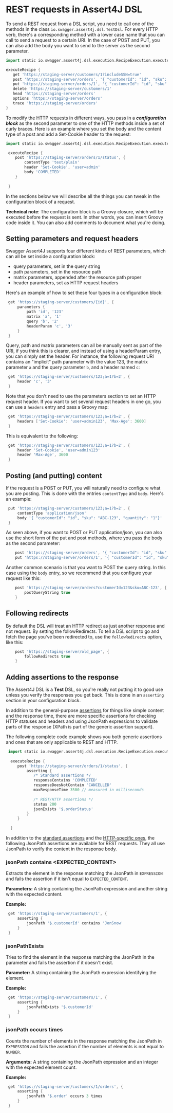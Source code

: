 # REST requests in Assert4J DSL

To send a REST request from a DSL script, you need to call one of the methods in the class 
```io.swagger.assert4j.dsl.TestDsl```. For every HTTP verb, there's a corresponding method with a lower case
name that you can call to send a request to a certain URI. In the case of POST and PUT, you can also
add the body you want to send to the server as the second parameter.

 ```groovy
 import static io.swagger.assert4j.dsl.execution.RecipeExecution.executeRecipe
 
 executeRecipe {
    get 'https://staging-server/customers/1?includeSSN=true'
    post 'https://staging-server/orders', '{ "customerId": "id", "sku": "ABC-123", "quantity": "1"}'
    put 'https://staging-server/orders/1', '{ "customerId": "id", "sku": "ABC-123", "quantity": "2"}'
    delete 'https://staging-server/customers/1'
    head 'https://staging-server/orders'
    options 'https://staging-server/orders'
    trace 'https://staging-server/orders'
 }
 ```
 
To modify the HTTP requests in different ways, you pass in a ***configuration block*** as the second
parameter to one of the HTTP methods inside a set of curly braces. Here is an example where you set the body and the 
content type of a post and add a Set-Cookie header to the request:
 
 ```groovy
 import static io.swagger.assert4j.dsl.execution.RecipeExecution.executeRecipe
 
  executeRecipe {
     post 'https://staging-server/orders/1/status', {
         contentType 'text/plain'
         header 'Set-Cookie', 'user=admin'
         body 'COMPLETED'
     }
     
  }
  ```
 
In the sections below we will describe all the things you can tweak in the configuration block of a request.
 
**Technical note**: The configuration block is a Groovy closure, which will be executed before the request is sent. 
In other words, you can insert Groovy code inside it. You can also add comments to document what you're doing.
 
 ## Setting parameters and request headers
 
Swagger Assert4J supports four different kinds of REST parameters, which can all be set inside a configuration block:
* query parameters, set in the query string
* path parameters, set in the resource path
* matrix parameters, appended after the resource path proper
* header parameters, set as HTTP request headers

Here's an example of how to set these four types in a configuration block:

```groovy
 get 'https://staging-server/customers/{id}', {
     parameters {
         path 'id', '123'
         matrix 'a', '1'
         query 'b', '2'
         headerParam 'c', '3'
     }
 }
```

Query, path and matrix parameters can all be manually sent as part of the URI, if you think this is clearer, and instead of
using a headerParam entry, you can simply set the header. For instance,
the following request URI contains an "implicit" path parameter with the value 123, the matrix parameter ```a``` 
and the query parameter ```b```, and a header named ```c```:
```groovy
 get 'https://staging-server/customers/123;a=1?b=2', {
     header 'c', '3'
 }
```
Note that you don't need to use the parameters section to set an HTTP request header. If you want to set several request 
headers in one go, you can use a ```headers``` entry and pass a Groovy map:

```groovy
 get 'https://staging-server/customers/123;a=1?b=2', {
     headers ['Set-Cookie': 'user=admin123', 'Max-Age': 3600]
 }
```

This is equivalent to the following:

```groovy
 get 'https://staging-server/customers/123;a=1?b=2', {
     header 'Set-Cookie', 'user=admin123'
     header 'Max-Age', 3600
 }
```

## Posting (and putting) content

If the request is a POST or PUT, you will naturally need to configure what you are posting. This is done with the entries
```contentType``` and ```body```. Here's an example:

```groovy
 put 'https://staging-server/customers/123;a=1?b=2', {
     contentType 'application/json'
     body '{ "customerId": "id", "sku": "ABC-123", "quantity": "1"}'
 }
```

As seen above, if you want to POST or PUT application/json, you can also use the short form of the put and post methods,
where you pass the body as the second parameter:
```groovy
    post 'https://staging-server/orders', '{ "customerId": "id", "sku": "ABC-123", "quantity": "1"}'
    put 'https://staging-server/orders/1', '{ "customerId": "id", "sku": "ABC-123", "quantity": "2"}'
```

Another common scenario is that you want to POST the query string. In this case using the ```body``` entry, so we recommend
that you configure your request like this:
```groovy
    post 'https://staging-server/orders?customerId=123&sku=ABC-123', {
        postQueryString true
    }
```

## Following redirects

By default the DSL will treat an HTTP redirect as just another response and not request. By setting the followRedirects.
To tell a DSL script to go and fetch the page you've been redirected to, use the ```followRedirects``` option, like this:

```groovy
    post 'https://staging-server/old_page', {
        followRedirects true
    }
```

## Adding assertions to the response

The Assert4J DSL is a **Test** DSL, so you're really not putting it to good use unless you verify the responses you
get back. This is done in an ```asserting``` section in your configuration block.

In addition to the general-purpose [assertions](Assertions.md) for things like simple content and the response
time, there are more specific assertions for checking HTTP statuses and headers and using JsonPath expressions to validate
parts of the response (XPath is part of the generic assertion support).

The following complete code example shows you both generic assertions and ones that are only applicable to REST and HTTP.

```groovy
 import static io.swagger.assert4j.dsl.execution.RecipeExecution.executeRecipe
 
  executeRecipe {
     post 'https://staging-server/orders/1/status', {
         asserting {
            /* Standard assertions */
            responseContains 'COMPLETED'
            responseDoesNotContain 'CANCELLED'
            maxResponseTime 3500 // measured in milliseconds
            
            /* REST/HTTP assertions */
            status 200
            jsonExists '$.orderStatus'
         }
     }
     
  }
  ```

In addition to the [standard assertions](Assertions.md#standard-assertions) and the [HTTP-specific ones](Assertions.md#http-specific-assertions), 
the following JsonPath assertions are available for REST requests. They all use JsonPath to verify the content
in the response body.

### jsonPath <EXPRESSION> contains <EXPECTED_CONTENT>

Extracts the element in the response matching the JsonPath in ```EXPRESSION``` and fails the assertion 
if it isn't equal to ```EXPECTED_CONTENT```.

**Parameters:** A string containing the JsonPath expression and another string with the expected content.

**Example:** 
```groovy
 get 'https://staging-server/customers/1', {
     asserting {
         jsonPath '$.customerId' contains 'JonSnow'
     }
 }
 ```
 
### jsonPathExists
 
 Tries to find the element in the response matching the JsonPath in the parameter and fails the assertion if 
 it doesn't exist.
 
 **Parameter:** A string containing the JsonPath expression identifying the element.
 
 **Example:** 
 ```groovy
  get 'https://staging-server/customers/1', {
      asserting {
          jsonPathExists '$.customerId'
      }
  }
  ```
 
### jsonPath <EXPRESSION> occurs <NUMBER> times

Counts the number of elements in the response matching the JsonPath in ```EXPRESSION``` and fails the assertion 
if the number of elements is not equal to ```NUMBER```.

**Arguments:** A string containing the JsonPath expression and an integer with the expected element count.

**Example:** 
```groovy
 get 'https://staging-server/customers/1/orders', {
     asserting {
         jsonPath '$.order' occurs 3 times
     }
 }
 ```


